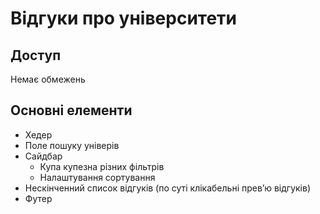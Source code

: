 # Відгуки про університети

## Доступ
Немає обмежень

## Основні елементи
- Хедер
- Поле пошуку універів
- Сайдбар
    - Купа купезна різних фільтрів
    - Налаштування сортування
- Нескінченний список відгуків (по суті клікабельні превʼю відгуків)
- Футер